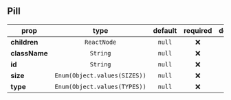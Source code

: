 ## Pill

prop | type | default | required | description
---- | :----: | :-------: | :--------: | -----------
**children** | `ReactNode` | `null` | :x: | 
**className** | `String` | `null` | :x: | 
**id** | `String` | `null` | :x: | 
**size** | `Enum(Object.values(SIZES))` | `null` | :x: | 
**type** | `Enum(Object.values(TYPES))` | `null` | :x: | 

